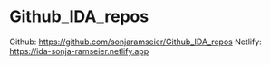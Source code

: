 # Github_IDA_repos
Github:
https://github.com/sonjaramseier/Github_IDA_repos
Netlify:
https://ida-sonja-ramseier.netlify.app
